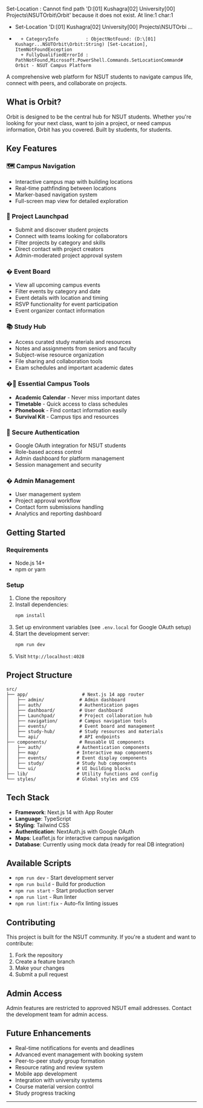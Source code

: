 Set-Location : Cannot find path 'D:\[01] Kushagra\[02] University\[00] Projects\NSUTOrbit\Orbit' because it does not exist.
At line:1 char:1
+ Set-Location 'D:\[01] Kushagra\[02] University\[00] Projects\NSUTOrbi ...
+ ~~~~~~~~~~~~~~~~~~~~~~~~~~~~~~~~~~~~~~~~~~~~~~~~~~~~~~~~~~~~~~~~~~~~~
    + CategoryInfo          : ObjectNotFound: (D:\[01] Kushagr...NSUTOrbit\Orbit:String) [Set-Location], ItemNotFoundException
    + FullyQualifiedErrorId : PathNotFound,Microsoft.PowerShell.Commands.SetLocationCommand# Orbit - NSUT Campus Platform

A comprehensive web platform for NSUT students to navigate campus life, connect with peers, and collaborate on projects.

## What is Orbit?

Orbit is designed to be the central hub for NSUT students. Whether you're looking for your next class, want to join a project, or need campus information, Orbit has you covered. Built by students, for students.

## Key Features

### 🗺️ Campus Navigation
- Interactive campus map with building locations
- Real-time pathfinding between locations
- Marker-based navigation system
- Full-screen map view for detailed exploration

### 🚀 Project Launchpad
- Submit and discover student projects
- Connect with teams looking for collaborators
- Filter projects by category and skills
- Direct contact with project creators
- Admin-moderated project approval system

### � Event Board
- View all upcoming campus events
- Filter events by category and date
- Event details with location and timing
- RSVP functionality for event participation
- Event organizer contact information

### 📚 Study Hub
- Access curated study materials and resources
- Notes and assignments from seniors and faculty
- Subject-wise resource organization
- File sharing and collaboration tools
- Exam schedules and important academic dates

### �📱 Essential Campus Tools
- **Academic Calendar** - Never miss important dates
- **Timetable** - Quick access to class schedules
- **Phonebook** - Find contact information easily
- **Survival Kit** - Campus tips and resources

### 🔐 Secure Authentication
- Google OAuth integration for NSUT students
- Role-based access control
- Admin dashboard for platform management
- Session management and security

### � Admin Management
- User management system
- Project approval workflow
- Contact form submissions handling
- Analytics and reporting dashboard

## Getting Started

### Requirements
- Node.js 14+ 
- npm or yarn

### Setup
1. Clone the repository
2. Install dependencies:
   ```bash
   npm install
   ```
3. Set up environment variables (see `.env.local` for Google OAuth setup)
4. Start the development server:
   ```bash
   npm run dev
   ```
5. Visit `http://localhost:4028`

## Project Structure

```
src/
├── app/                    # Next.js 14 app router
│   ├── admin/             # Admin dashboard
│   ├── auth/              # Authentication pages
│   ├── dashboard/         # User dashboard
│   ├── Launchpad/         # Project collaboration hub
│   ├── navigation/        # Campus navigation tools
│   ├── events/            # Event board and management
│   ├── study-hub/         # Study resources and materials
│   └── api/               # API endpoints
├── components/            # Reusable UI components
│   ├── auth/             # Authentication components
│   ├── map/              # Interactive map components
│   ├── events/           # Event display components
│   ├── study/            # Study hub components
│   └── ui/               # UI building blocks
├── lib/                  # Utility functions and config
└── styles/               # Global styles and CSS
```

## Tech Stack

- **Framework**: Next.js 14 with App Router
- **Language**: TypeScript
- **Styling**: Tailwind CSS
- **Authentication**: NextAuth.js with Google OAuth
- **Maps**: Leaflet.js for interactive campus navigation
- **Database**: Currently using mock data (ready for real DB integration)

## Available Scripts

- `npm run dev` - Start development server
- `npm run build` - Build for production
- `npm run start` - Start production server
- `npm run lint` - Run linter
- `npm run lint:fix` - Auto-fix linting issues

## Contributing

This project is built for the NSUT community. If you're a student and want to contribute:
1. Fork the repository
2. Create a feature branch
3. Make your changes
4. Submit a pull request

## Admin Access

Admin features are restricted to approved NSUT email addresses. Contact the development team for admin access.

## Future Enhancements

- Real-time notifications for events and deadlines
- Advanced event management with booking system
- Peer-to-peer study group formation
- Resource rating and review system
- Mobile app development
- Integration with university systems
- Course material version control
- Study progress tracking

---

